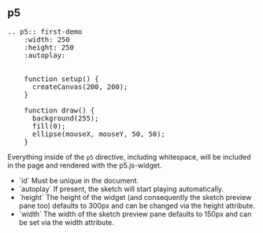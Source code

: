 <h2>p5</h2>

<pre>.. p5:: first-demo
    :width: 250
    :height: 250
    :autoplay:


    function setup() {
      createCanvas(200, 200);
    }

    function draw() {
      background(255);
      fill(0);
      ellipse(mouseX, mouseY, 50, 50);
    } 
</pre>

Everything inside of the `p5` directive, including whitespace, will be included in the page and rendered with the p5.js-widget.

 <ul>
    <li>`id` Must be unique in the document.</li>
    <li>`autoplay` If present, the sketch will start playing automatically.</li>
    <li>`height` The height of the widget (and consequently the sketch preview pane too) defaults to 300px and can be changed via the height attribute.</li>
    <li>`width` The width of the sketch preview pane defaults to 150px and can be set via the width attribute.</li>
    <!-- <li>`data-p5-version` It's possible to optionally specify the p5 version to use in your widget via the data-p5-version attribute. A complete list of available versions can be found at cdnjs.com/libraries/p5.js.</li> -->
    <!-- <li>`data-base-url` By default, the widget will set the base URL of the sketch to the URL of the page embedding the widget. f you'd like to override this default, you can specify a custom base URL with the data-base-url attribute.</li> -->
    <!-- <li>`src` The src attribute can be used to load the widget's content from an external file instead of specifying it inline.</li> -->
 </ul>
